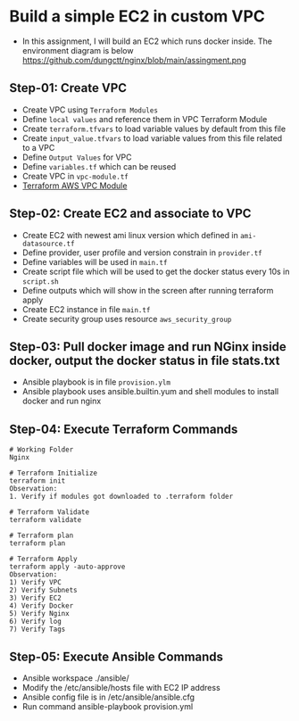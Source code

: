 # Build a simple EC2 in custom VPC
- In this assignment, I will build an EC2 which runs docker inside. The environment diagram is below
https://github.com/dungctt/nginx/blob/main/assingment.png
## Step-01: Create VPC
- Create VPC using `Terraform Modules`
- Define `local values` and reference them in VPC Terraform Module
- Create `terraform.tfvars` to load variable values by default from this file
- Create `input_value.tfvars` to load variable values from this file related to a VPC 
- Define `Output Values` for VPC
- Define `variables.tf` which can be reused 
- Create VPC in `vpc-module.tf` 
- [Terraform AWS VPC Module](https://registry.terraform.io/modules/terraform-aws-modules/vpc/aws/latest)


## Step-02: Create EC2 and associate to VPC
- Create EC2 with newest ami linux version which defined in `ami-datasource.tf`
- Define provider, user profile and version constrain in `provider.tf`
- Define variables will be used in `main.tf`
- Create script file which will be used to get the docker status every 10s in `script.sh`
- Define outputs which will show in the screen after running terraform apply
- Create EC2 instance in file `main.tf`
- Create security group uses resource `aws_security_group`

## Step-03: Pull docker image and run NGinx inside docker, output the docker status in file stats.txt
- Ansible playbook is in file `provision.ylm`
- Ansible playbook uses ansible.builtin.yum and shell modules to install docker and run nginx

## Step-04: Execute Terraform Commands
```t
# Working Folder
Nginx

# Terraform Initialize
terraform init
Observation:
1. Verify if modules got downloaded to .terraform folder

# Terraform Validate
terraform validate

# Terraform plan
terraform plan

# Terraform Apply
terraform apply -auto-approve
Observation:
1) Verify VPC
2) Verify Subnets
3) Verify EC2
4) Verify Docker
5) Verify Nginx
6) Verify log
7) Verify Tags
```
## Step-05: Execute Ansible Commands
- Ansible workspace ./ansible/
- Modify the /etc/ansible/hosts file with EC2 IP address
- Ansible config file is in /etc/ansible/ansible.cfg
- Run command ansible-playbook provision.yml




